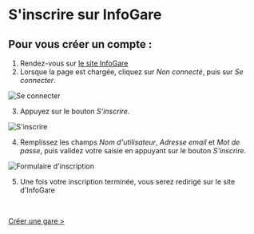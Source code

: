 # S'inscrire sur InfoGare

## Pour vous créer un compte :

1. Rendez-vous sur [le site InfoGare](https://www.infogare.fr)  
2. Lorsque la page est chargée, cliquez sur *Non connecté*, puis sur *Se connecter*.

![Se connecter](../assets/images/create-account-1.png)

3. Appuyez sur le bouton *S'inscrire*.

![S'inscrire](../assets/images/create-account-2.png)

4. Remplissez les champs *Nom d'utilisateur*, *Adresse email* et *Mot de passe*, puis validez votre saisie en appuyant sur le bouton *S'inscrire*.

![Formulaire d'inscription](../assets/images/create-account-3.png)

5. Une fois votre inscription terminée, vous serez redirigé sur le site d'InfoGare

<br>

[Créer une gare >](create-gare)